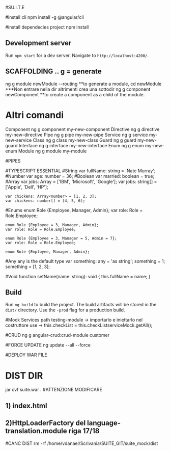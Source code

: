  #SU.I.T.E

 #install cli
 npm install -g @angular/cli
 
 #install dependecies project
 npm install
  
 ## Development server
 Run `npm start` for a dev server. Navigate to `http://localhost:4200/`. 
 
 ## SCAFFOLDING ..  g = generate
 ng g module newModule --routing      **to generate a module,
 cd newModule                         ***Non entrare nella dir altrimenti crea una sottodir
 ng g component newComponent          **to create a component as a child of the module.
 
 
 # Altri comandi
 Component	ng g component my-new-component
 Directive	ng g directive my-new-directive
 Pipe	    ng g pipe my-new-pipe
 Service	ng g service my-new-service
 Class	    ng g class my-new-class
 Guard	    ng g guard my-new-guard
 Interface	ng g interface my-new-interface
 Enum	    ng g enum my-new-enum
 Module	    ng g module my-module  
 
 
 #PIPES
 
 
 #TYPESCRIPT ESSENTIAL 
  #String
    var fullName: string = 'Nate Murray';
  #Number
    var age: number = 36;
  #Boolean
    var married: boolean = true;
  #Array
    var jobs: Array<string> = ['IBM', 'Microsoft', 'Google'];
    var jobs: string[] = ['Apple', 'Dell', 'HP'];
 
    var chickens: Array<number> = [1, 2, 3];
    var chickens: number[] = [4, 5, 6];
  #Enums
    enum Role {Employee, Manager, Admin};
    var role: Role = Role.Employee;
 
    enum Role {Employee = 3, Manager, Admin};
    var role: Role = Role.Employee;
 
    enum Role {Employee = 3, Manager = 5, Admin = 7};
    var role: Role = Role.Employee;
  
    enum Role {Employee, Manager, Admin};
  
   #Any any is the default type
    var something: any = 'as string';
    something = 1;
    something = [1, 2, 3];
  
   #Void
    function setName(name: string): void {
        this.fullName = name;
    }

 ## Build
 Run `ng build` to build the project. 
 The build artifacts will be stored in the `dist/` directory. 
 Use the `-prod` flag for a production build.
 
 #Mock Services 
 path testing-module -> importarlo e iniettarlo nel costruttore
 use -> this.checkList = this.checkListserviceMock.getAll();
 
 #CRUD
 ng g angular-crud:crud-module customer 
 
#FORCE UPDATE
ng update --all --force

#DEPLOY WAR FILE 
# DIST DIR
jar cvf suite.war .
#ATTENZIONE MODIFICARE 
## 1) index.html  <base href="./">  
## 2)HttpLoaderFactory del language-translation.module  riga 17/18 
#CANC DIST rm -rf /home/vdanael/Scrivania/SUITE_GIT/suite_mock/dist

